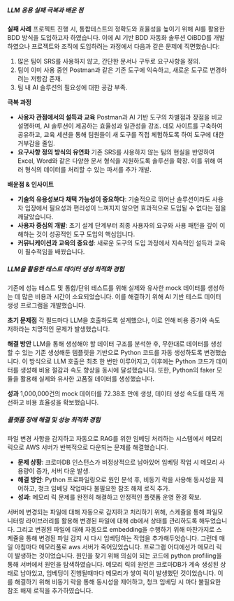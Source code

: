 ##### **LLM 응용 실패 극복과 배운 점**

**실패 사례**
프로젝트 진행 시, 통합테스트의 정확도와 효율성을 높이기 위해 AI를 활용한 BDD 방식을 도입하고자 하였습니다. 이에 AI 기반 BDD 자동화 솔루션 OiBDD를 개발하였으나 프로젝트와 조직에 도입하려는 과정에서 다음과 같은 문제에 직면했습니다:

1. 많은 팀이 SRS를 사용하지 않고, 간단한 문서나 구두로 요구사항을 정의.
2. 팀이 이미 사용 중인 Postman과 같은 기존 도구에 익숙하고, 새로운 도구로 변경하려는 저항감 존재.
3. 팀 내 AI 솔루션의 필요성에 대한 공감 부족.

**극복 과정**

- **사용자 관점에서의 설득과 교육**
  Postman과 AI 기반 도구의 차별점과 장점을 비교 설명하며, AI 솔루션이 제공하는 효율성과 일관성을 강조.
  데모 사이트를 구축하여 공유하고, 교육 세션을 통해 팀원들이 새 도구를 직접 체험하도록 하여 도구에 대한 거부감을 줄임.
- **요구사항 정의 방식의 유연화**
  기존 SRS를 사용하지 않는 팀의 현실을 반영하여 Excel, Word와 같은 다양한 문서 형식을 지원하도록 솔루션을 확장.
  이를 위해 여러 형식의 데이터를 처리할 수 있는 파서를 추가 개발.

**배운점 & 인사이트**

- **기술의 유용성보다 채택 가능성이 중요하다**: 기술적으로 뛰어난 솔루션이라도 사용자 입장에서 필요성과 편리성이 느껴지지 않으면 효과적으로 도입될 수 없다는 점을 깨달았습니다.
- **사용자 중심의 개발**: 초기 설계 단계부터 최종 사용자의 요구와 사용 패턴을 깊이 이해하는 것이 성공적인 도구 도입의 핵심입니다.
- **커뮤니케이션과 교육의 중요성**: 새로운 도구의 도입 과정에서 지속적인 설득과 교육이 필수적임을 배웠습니다.

##### LLM을 활용한 테스트 데이터 생성 최적화 경험

기존에 성능 테스트 및 통합/단위 테스트를 위해 실제와 유사한 mock 데이터를 생성하는 데 많은 비용과 시간이 소요되었습니다. 이를 해결하기 위해 AI 기반 테스트 데이터 생성 프로그램을 개발했습니다.

**초기 문제점**
각 필드마다 LLM을 호출하도록 설계했으나, 이로 인해 비용 증가와 속도 저하라는 치명적인 문제가 발생했습니다.

**해결 방안**
LLM을 통해 생성해야 할 데이터 구조를 분석한 후, 무한대로 데이터를 생성할 수 있는 기존 생성해둔 템플릿을 기반으로 Python 코드를 자동 생성하도록 변경했습니다. 이 방식으로 LLM 호출은 최초 한 번만 이루어지고, 이후에는 Python 코드가 데이터를 생성해 비용 절감과 속도 향상을 동시에 달성했습니다.
또한, Python의 faker 모듈을 활용해 실제와 유사한 고품질 데이터를 생성했습니다.

**성과**
1,000,000건의 mock 데이터를 72.38초 만에 생성, 데이터 생성 속도를 대폭 개선하고 비용 효율성을 확보했습니다.

##### 플랫폼 장애 해결 및 성능 최적화 경험

파일 변경 사항을 감지하고 자동으로 RAG를 위한 임베딩 처리하는 시스템에서 메모리 릭으로 AWS 서버가 반복적으로 다운되는 문제를 해결했습니다.

- **문제 상황**: 크로마DB 인스턴스가 비정상적으로 남아있어 임베딩 작업 시 메모리 사용량이 증가, 서버 다운 발생.
- **해결 방안**: Python 프로파일링으로 원인 분석 후, 비동기 락을 사용해 동시성을 제어하고, 청크 임베딩 작업마다 불필요한 참조 해제 로직 추가.
- **성과**: 메모리 릭 문제를 완전히 해결하고 안정적인 플랫폼 운영 환경 확보.

서버에 변경되는 파일에 대해 자동으로 감지하고 처리하기 위해, 스케쥴을 통해 파일모니터링 라이브러리를 활용해 변경된 파일에 대해 db에서 상태를 관리하도록 해두었습니다. 그리고 변경된 파일에 대해 자동으로 embedding을 수행하기 위해 마찬가지로 스케쥴을 통해 변경된 파일 감지 시 다시 임베딩하는 작업을 추가해두엇습니다. 그런데 매일 아침마다 메모리풀로 aws 서버가 죽어있었습니다. 프로그램 어디에선가 메모리 릭이 발생하는 것이었습니다. 원인을 찾기 위해 의심이 되는 코드에 python profiling을 통해 서버에서 원인을 탐색하였습니다. 메모리 릭의 원인은 크로마DB가 계속 생성된 상태로 남아있고, 임베딩이 진행될때마다 메모리가 쌓여 릭이 발생했던 것이었습니다.
이를 해결하기 위해 비동기 락을 통해 동시성을 제어하고, 청크 임베딩 시 마다 불필요한 참조 해제 로직을 추가하였습니다.
